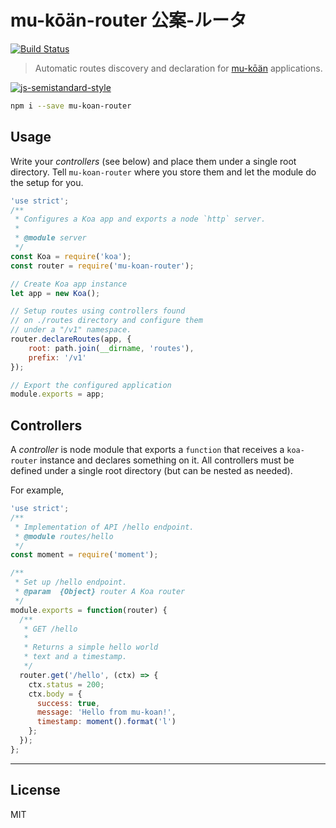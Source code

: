 # mu-kōän-router 公案-ルータ
[![Build Status](https://travis-ci.org/nfantone/mu-koan-router.svg?branch=master)](https://travis-ci.org/nfantone/mu-koan-router)

> Automatic routes discovery and declaration for [mu-kōän][1] applications.

[![js-semistandard-style](https://cdn.rawgit.com/flet/semistandard/master/badge.svg)](https://github.com/Flet/semistandard)

```sh
npm i --save mu-koan-router
```

## Usage
Write your _controllers_ (see below) and place them under a single root directory. Tell `mu-koan-router` where you store them and let the module do the setup for you.

```javascript
'use strict';
/**
 * Configures a Koa app and exports a node `http` server.
 *
 * @module server
 */
const Koa = require('koa');
const router = require('mu-koan-router');

// Create Koa app instance
let app = new Koa();

// Setup routes using controllers found
// on ./routes directory and configure them
// under a "/v1" namespace.
router.declareRoutes(app, {
    root: path.join(__dirname, 'routes'),
    prefix: '/v1'
});

// Export the configured application
module.exports = app;
```


## Controllers
A _controller_ is node module that exports a `function` that receives a `koa-router` instance and declares something on it. All controllers must be defined under a single root directory (but can be nested as needed).

For example,

```javascript
'use strict';
/**
 * Implementation of API /hello endpoint.
 * @module routes/hello
 */
const moment = require('moment');

/**
 * Set up /hello endpoint.
 * @param  {Object} router A Koa router
 */
module.exports = function(router) {
  /**
   * GET /hello
   *
   * Returns a simple hello world
   * text and a timestamp.
   */
  router.get('/hello', (ctx) => {
    ctx.status = 200;
    ctx.body = {
      success: true,
      message: 'Hello from mu-koan!',
      timestamp: moment().format('l')
    };
  });
};

```

---

## License
MIT

[1]: https://www.npmjs.com/mu-koan
